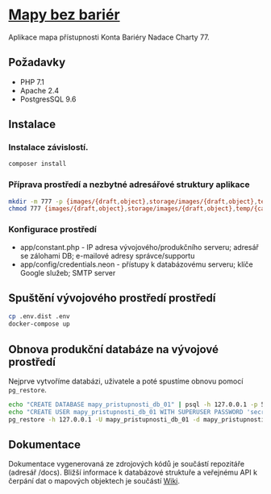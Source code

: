 # [Mapy bez bariér](https://mapybezbarier.cz)

Aplikace mapa přístupnosti Konta Bariéry Nadace Charty 77.

## Požadavky

* PHP 7.1
* Apache 2.4
* PostgresSQL 9.6

## Instalace

### Instalace závislostí.

```bash
composer install
```

### Příprava prostředí a nezbytné adresářové struktury aplikace

```bash
mkdir -m 777 -p {images/{draft,object},storage/images/{draft,object},temp/{cache,session},log/tracy,asset/temp}
chmod 777 {images/{draft,object},storage/images/{draft,object},temp/{cache,session},log/tracy,asset/temp}
```

### Konfigurace prostředí

* app/constant.php - IP adresa vývojového/produkčního serveru; adresář se zálohami DB; e-mailové adresy správce/supportu
* app/config/credentials.neon - přístupy k databázovému serveru; klíče Google služeb; SMTP server

## Spuštění vývojového prostředí prostředí

```bash
cp .env.dist .env
docker-compose up
```

## Obnova produkční databáze na vývojové prostředí

Nejprve vytvoříme databázi, uživatele a poté spustíme obnovu pomocí `pg_restore`.

```bash
echo "CREATE DATABASE mapy_pristupnosti_db_01" | psql -h 127.0.0.1 -p 5432 -U postgres
echo "CREATE USER mapy_pristupnosti_db_01 WITH SUPERUSER PASSWORD 'secret';" | psql -h 127.0.0.1 -p 5432 -U postgres
pg_restore -h 127.0.0.1 -U mapy_pristupnosti_db_01 -d mapy_pristupnosti_db_01 -1 production_20180101.dump
```


## Dokumentace
Dokumentace vygenerovaná ze zdrojových kódů je součástí repozitáře (adresář /docs).
Bližší informace k databázové struktuře a veřejnému API k čerpání dat o mapových objektech je součástí [Wiki](https://github.com/Mapybezbarier/mapybezbarier/wiki).
